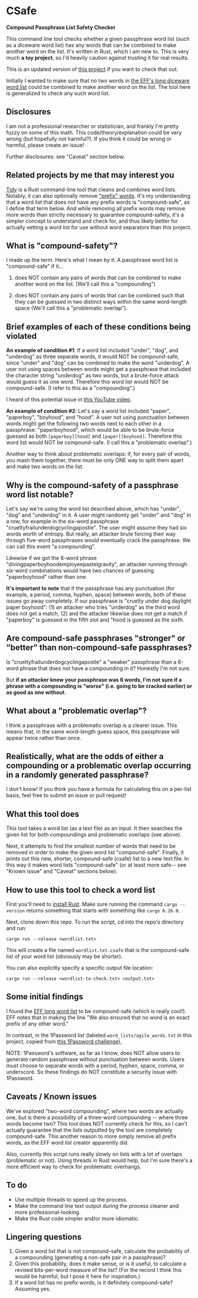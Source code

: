 # CSafe

**Compound Passphrase List Safety Checker**

This command line tool checks whether a given passphrase word list (such as a diceware word list) has any words that can be combined to make another word on the list. It's written in Rust, which I am new to. This is very much **a toy project**, so I'd heavily caution against trusting it for real results. 

This is an updated version of [this project](https://github.com/sts10/compound-passphrase-list-safety-checker) if you want to check that out.

<!-- I also have written [a blog post](https://sts10.github.io/2018/05/05/compound-passphrase-list-safety-checker.html) about this tool. --> 

Initially I wanted to make sure that no two words in [the EFF's long diceware word list](https://www.eff.org/deeplinks/2016/07/new-wordlists-random-passphrases) could be combined to make another word on the list. The tool here is generalized to check any such word list.

## Disclosures

I am not a professional researcher or statistician, and frankly I'm pretty fuzzy on some of this math. This code/theory/explanation could be very wrong (but hopefully not harmful?). If you think it could be wrong or harmful, please create an issue! 

Further disclosures: see "Caveat" section below.

## Related projects by me that may interest you

[Tidy](https://github.com/sts10/tidy) is a Rust command-line tool that cleans and combines word lists. Notably, it can also optionally remove ["prefix" words](https://en.wikipedia.org/wiki/Prefix_code). It's my understanding that a word list that does not have any prefix words is "compound-safe", as I define that term below. And while removing all prefix words may remove more words than strictly necessary to guarantee compound-safety, it's a simpler concept to understand and check for, and thus likely better for actually vetting a word list for use without word separators than this project.

## What is "compound-safety"? 

I made up the term. Here's what I mean by it: A passphrase word list is "compound-safe" if it...

1. does NOT contain any pairs of words that can be combined to make another word on the list. (We'll call this a "compounding")

2. does NOT contain any pairs of words that can be combined such that they can be guessed in two distinct ways within the same word-length space (We'll call this a "problematic overlap").

## Brief examples of each of these conditions being violated

**An example of condition #1**: If a word list included "under", "dog", and "underdog" as three separate words, it would NOT be compound-safe, since "under" and "dog" can be combined to make the word "underdog". A user not using spaces between words might get a passphrase that included the character string "underdog" as two words, but a brute-force attack would guess it as one word. Therefore this word list would NOT be compound-safe. (I refer to this as a "compounding".)

I heard of this potential issue in [this YouTube video](https://youtu.be/Pe_3cFuSw1E?t=8m36s). 

**An example of condition #2**: Let's say a word list included "paper", "paperboy", "boyhood", and "hood". A user not using punctuation between words might get the following two words next to each other in a passphrase: "paperboyhood", which would be able to be brute-force guessed as both `[paperboy][hood]` and `[paper][boyhood]`. Therefore this word list would NOT be compound-safe. (I call this a "problematic overlap".)

Another way to think about problematic overlaps: if, for every pair of words, you mash them together, there must be only ONE way to split them apart and make two words on the list.

## Why is the compound-safety of a passphrase word list notable? 

Let's say we're using the word list described above, which has "under", "dog" and "underdog" in it. A user might randomly get "under" and "dog" in a row, for example in the six-word passphrase "crueltyfrailunderdogcyclingapostle". The user might assume they had six words worth of entropy. But really, an attacker brute forcing their way through five-word passphrases would eventually crack the passphrase. We can call this event "a compounding".

Likewise if we got the 6-word phrase "divingpaperboyhoodemployeepastelgravity", an attacker running through six-word combinations would have two chances of guessing "paperboyhood" rather than one.

**It's important to note** that if the passphrase has any punctuation (for example, a period, comma, hyphen, space) between words, both of these issues go away completely. If our passphrase is "cruelty under dog daylight paper boyhood": (1) an attacker who tries "underdog" as the third word does not get a match, (2) and the attacker likewise does not get a match if "paperboy" is guessed in the fifth slot and "hood is guessed as the sixth.

## Are compound-safe passphrases "stronger" or "better" than non-compound-safe passphrases?

Is "crueltyfrailunderdogcyclingapostle" a "weaker" passphrase than a 6-word phrase that does not have a compounding in it? Honestly I'm not sure. 

But **if an attacker knew your passphrase was 6 words, I'm not sure if a phrase with a compounding is "worse" (i.e. going to be cracked earlier) or as good as one without**.

## What about a "problematic overlap"?

I think a passphrase with a problematic overlap is a clearer issue. This means that, in the same word-length guess space, this passphrase will appear twice rather than once. 

## Realistically, what are the odds of either a compounding or a problematic overlap occurring in a randomly generated passphrase?

I don't know! If you think you have a formula for calculating this on a per-list basis, feel free to submit an issue or pull request!

## What this tool does

This tool takes a word list (as a text file) as an input. It then searches the given list for both compoundings and problematic overlaps (see above).

Next, it attempts to find the smallest number of words that need to be removed in order to make the given word list "compound-safe". Finally, it prints out this new, shorter, compound-safe (csafe) list to a new text file. In this way it makes word lists "compound-safe" (or at least more safe-- see "Known issue" and "Caveat" sections below).

## How to use this tool to check a word list

First you'll need to [install Rust](https://www.rust-lang.org/en-US/install.html). Make sure running the command `cargo --version` returns something that starts with something like `cargo 0.26.0`. 

Next, clone down this repo. To run the script, cd into the repo's directory and run:

```
cargo run --release <wordlist.txt>
```

This will create a file named `wordlist.txt.csafe` that is the compound-safe list of your word list (obviously may be shorter). 

You can also explicitly specify a specific output file location:

```
cargo run --release <wordlist-to-check.txt> <output.txt>
```

## Some initial findings

I found the [EFF long word list](https://www.eff.org/deeplinks/2016/07/new-wordlists-random-passphrases) to be compound-safe (which is really cool!). EFF notes that in making the line "We also ensured that no word is an exact prefix of any other word." 

In contrast, in the 1Password list (labeled `word_lists/agile_words.txt` in this project, copied from [this 1Password challenge](https://github.com/agilebits/crackme/blob/master/doc/AgileWords.txt)), 

NOTE: 1Password's software, as far as I know, does NOT allow users to generate random passphrase without punctuation between words. Users _must_ choose to separate words with a period, hyphen, space, comma, or underscore. So these findings do NOT constitute a security issue with 1Password.

## Caveats / Known issues

We've explored "two-word compounding", where two words are actually one, but is there a possibility of a three-word compounding -- where three words become two? This tool does NOT currently check for this, so I can't actually guarantee that the lists outputted by the tool are completely compound-safe. This another reason to more simply remove all prefix words, as the EFF word list creator apparently did.

Also, currently this script runs really slowly on lists with a lot of overlaps (problematic or not). Using threads in Rust would help, but I'm sure there's a more efficient way to check for problematic overhangs.

## To do

- Use multiple threads to speed up the process. 
- Make the command line text output during the process cleaner and more professional-looking.
- Make the Rust code simpler and/or more idiomatic.

## Lingering questions

1. Given a word list that is not compound-safe, calculate the probability of a compounding (generating a non-safe pair in a passphrase)? 
2. Given this probability, does it make sense, or is it useful, to calculate a revised bits-per-word measure of the list? (For the record I think this would be harmful, but I pose it here for inspiration.)
3. If a word list has no prefix words, is it definitely compound-safe? Assuming yes.


